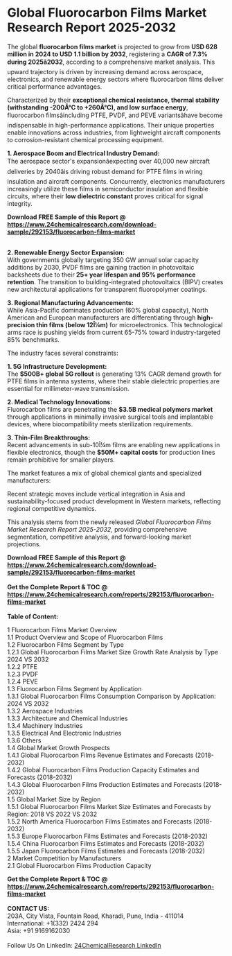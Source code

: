 <h1>Global Fluorocarbon Films Market Research Report 2025-2032</h1><p>The global <strong>fluorocarbon films market</strong> is projected to grow from <strong>USD 628 million in 2024 to USD 1.1 billion by 2032</strong>, registering a <strong>CAGR of 7.3% during 2025â2032</strong>, according to a comprehensive market analysis. This upward trajectory is driven by increasing demand across aerospace, electronics, and renewable energy sectors where fluorocarbon films deliver critical performance advantages.</p><p>Characterized by their <strong>exceptional chemical resistance, thermal stability (withstanding -200Â°C to +260Â°C), and low surface energy</strong>, fluorocarbon filmsâincluding PTFE, PVDF, and PEVE variantsâhave become indispensable in high-performance applications. Their unique properties enable innovations across industries, from lightweight aircraft components to corrosion-resistant chemical processing equipment.</p><p><strong>1. Aerospace Boom and Electrical Industry Demand:</strong><br>
The aerospace sector's expansionâexpecting over 40,000 new aircraft deliveries by 2040âis driving robust demand for PTFE films in wiring insulation and aircraft components. Concurrently, electronics manufacturers increasingly utilize these films in semiconductor insulation and flexible circuits, where their <strong>low dielectric constant</strong> proves critical for signal integrity.</p><div><b>Download FREE Sample of this Report @ 
            <a href="https://www.24chemicalresearch.com/download-sample/292153/fluorocarbon-films-market">
            https://www.24chemicalresearch.com/download-sample/292153/fluorocarbon-films-market</a></b></div><br><p><strong>2. Renewable Energy Sector Expansion:</strong><br>
With governments globally targeting 350 GW annual solar capacity additions by 2030, PVDF films are gaining traction in photovoltaic backsheets due to their <strong>25+ year lifespan and 95% performance retention</strong>. The transition to building-integrated photovoltaics (BIPV) creates new architectural applications for transparent fluoropolymer coatings.</p><p><strong>3. Regional Manufacturing Advancements:</strong><br>
While Asia-Pacific dominates production (60% global capacity), North American and European manufacturers are differentiating through <strong>high-precision thin films (below 12Î¼m)</strong> for microelectronics. This technological arms race is pushing yields from current 65-75% toward industry-targeted 85% benchmarks.</p><p>The industry faces several constraints:</p><p><strong>1. 5G Infrastructure Development:</strong><br>
The <strong>$500B+ global 5G rollout</strong> is generating 13% CAGR demand growth for PTFE films in antenna systems, where their stable dielectric properties are essential for millimeter-wave transmission.</p><p><strong>2. Medical Technology Innovations:</strong><br>
Fluorocarbon films are penetrating the <strong>$3.5B medical polymers market</strong> through applications in minimally invasive surgical tools and implantable devices, where biocompatibility meets sterilization requirements.</p><p><strong>3. Thin-Film Breakthroughs:</strong><br>
Recent advancements in sub-10Î¼m films are enabling new applications in flexible electronics, though the <strong>$50M+ capital costs</strong> for production lines remain prohibitive for smaller players.</p><p>The market features a mix of global chemical giants and specialized manufacturers:</p><p>Recent strategic moves include vertical integration in Asia and sustainability-focused product development in Western markets, reflecting regional competitive dynamics.</p><p>This analysis stems from the newly released <em>Global Fluorocarbon Films Market Research Report 2025-2032</em>, providing comprehensive segmentation, competitive analysis, and forward-looking market projections.</p><div><b>Download FREE Sample of this Report @ 
            <a href="https://www.24chemicalresearch.com/download-sample/292153/fluorocarbon-films-market">
            https://www.24chemicalresearch.com/download-sample/292153/fluorocarbon-films-market</a></b></div><br><div><b>Get the Complete Report & TOC @ 
            <a href="https://www.24chemicalresearch.com/reports/292153/fluorocarbon-films-market">
            https://www.24chemicalresearch.com/reports/292153/fluorocarbon-films-market</a></b></div><br>
            <b>Table of Content:</b><p>1 Fluorocarbon Films Market Overview<br />
    1.1 Product Overview and Scope of Fluorocarbon Films<br />
    1.2 Fluorocarbon Films Segment by Type<br />
        1.2.1 Global Fluorocarbon Films Market Size Growth Rate Analysis by Type 2024 VS 2032<br />
        1.2.2 PTFE<br />
        1.2.3 PVDF<br />
        1.2.4 PEVE<br />
    1.3 Fluorocarbon Films Segment by Application<br />
        1.3.1 Global Fluorocarbon Films Consumption Comparison by Application: 2024 VS 2032<br />
        1.3.2 Aerospace Industries<br />
        1.3.3 Architecture and Chemical Industries<br />
        1.3.4 Machinery Industries<br />
        1.3.5 Electrical And Electronic Industries<br />
        1.3.6 Others<br />
    1.4 Global Market Growth Prospects<br />
        1.4.1 Global Fluorocarbon Films Revenue Estimates and Forecasts (2018-2032)<br />
        1.4.2 Global Fluorocarbon Films Production Capacity Estimates and Forecasts (2018-2032)<br />
        1.4.3 Global Fluorocarbon Films Production Estimates and Forecasts (2018-2032)<br />
    1.5 Global Market Size by Region<br />
        1.5.1 Global Fluorocarbon Films Market Size Estimates and Forecasts by Region: 2018 VS 2022 VS 2032<br />
        1.5.2 North America Fluorocarbon Films Estimates and Forecasts (2018-2032)<br />
        1.5.3 Europe Fluorocarbon Films Estimates and Forecasts (2018-2032)<br />
        1.5.4 China Fluorocarbon Films Estimates and Forecasts (2018-2032)<br />
        1.5.5 Japan Fluorocarbon Films Estimates and Forecasts (2018-2032)<br />
2 Market Competition by Manufacturers<br />
    2.1 Global Fluorocarbon Films Production Capacity </p><div><b>Get the Complete Report & TOC @ 
            <a href="https://www.24chemicalresearch.com/reports/292153/fluorocarbon-films-market">
            https://www.24chemicalresearch.com/reports/292153/fluorocarbon-films-market</a></b></div><br><b>CONTACT US:</b><br>
            203A, City Vista, Fountain Road, Kharadi, Pune, India - 411014<br>
            International: +1(332) 2424 294<br>
            Asia: +91 9169162030 <br><br>
            Follow Us On LinkedIn: <a href="https://www.linkedin.com/company/24chemicalresearch/">24ChemicalResearch LinkedIn</a>